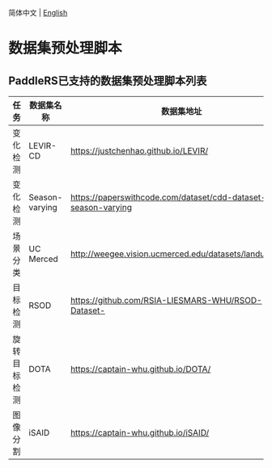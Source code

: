 简体中文 | [English](data_prep_en.md)

# 数据集预处理脚本

## PaddleRS已支持的数据集预处理脚本列表

| 任务 | 数据集名称 | 数据集地址 | 预处理脚本 |
|-----|-----------|----------|----------|
| 变化检测 | LEVIR-CD | https://justchenhao.github.io/LEVIR/ | [prepare_levircd.py](https://github.com/PaddlePaddle/PaddleRS/blob/develop/tools/prepare_dataset/prepare_levircd.py) |
| 变化检测 | Season-varying | https://paperswithcode.com/dataset/cdd-dataset-season-varying | [prepare_svcd.py](https://github.com/PaddlePaddle/PaddleRS/blob/develop/tools/prepare_dataset/prepare_svcd.py) |
| 场景分类 | UC Merced | http://weegee.vision.ucmerced.edu/datasets/landuse.html | [prepare_ucmerced.py](https://github.com/PaddlePaddle/PaddleRS/blob/develop/tools/prepare_dataset/prepare_ucmerced.py) |
| 目标检测 | RSOD | https://github.com/RSIA-LIESMARS-WHU/RSOD-Dataset- | [prepare_rsod](https://github.com/PaddlePaddle/PaddleRS/blob/develop/tools/prepare_dataset/prepare_rsod.py) |
| 旋转目标检测 | DOTA | https://captain-whu.github.io/DOTA/ | [prepare_dota](https://github.com/PaddlePaddle/PaddleRS/blob/develop/tools/prepare_dataset/prepare_dota.py) |
| 图像分割 | iSAID | https://captain-whu.github.io/iSAID/ | [prepare_isaid](https://github.com/PaddlePaddle/PaddleRS/blob/develop/tools/prepare_dataset/prepare_isaid.py) |
